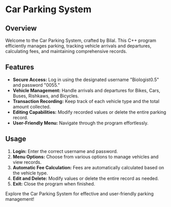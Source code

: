 # Car Parking System

## Overview
Welcome to the Car Parking System, crafted by Bilal. This C++ program efficiently manages parking, tracking vehicle arrivals and departures, calculating fees, and maintaining comprehensive records.

## Features
- **Secure Access:** Log in using the designated username "Biologist0.5" and password "0055."
- **Vehicle Management:** Handle arrivals and departures for Bikes, Cars, Buses, Rishkaws, and Bicycles.
- **Transaction Recording:** Keep track of each vehicle type and the total amount collected.
- **Editing Capabilities:** Modify recorded values or delete the entire parking record.
- **User-Friendly Menu:** Navigate through the program effortlessly.

## Usage
1. **Login:** Enter the correct username and password.
2. **Menu Options:** Choose from various options to manage vehicles and view records.
3. **Automatic Fee Calculation:** Fees are automatically calculated based on the vehicle type.
4. **Edit and Delete:** Modify values or delete the entire record as needed.
5. **Exit:** Close the program when finished.

Explore the Car Parking System for effective and user-friendly parking management!